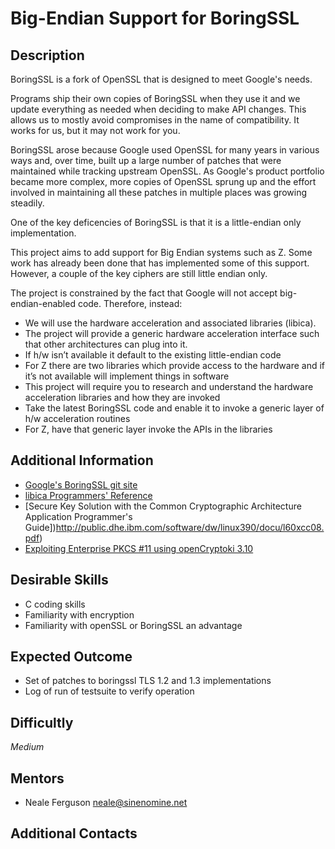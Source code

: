 # Big-Endian Support for BoringSSL

## Description

BoringSSL is a fork of OpenSSL that is designed to meet Google's needs.

Programs ship their own copies of BoringSSL when they use it and we update everything as needed when deciding to make API changes. This allows us to mostly avoid compromises in the name of compatibility. It works for us, but it may not work for you.

BoringSSL arose because Google used OpenSSL for many years in various ways and, over time, built up a large number of patches that were maintained while tracking upstream OpenSSL. As Google's product portfolio became more complex, more copies of OpenSSL sprung up and the effort involved in maintaining all these patches in multiple places was growing steadily.

One of the key deficencies of BoringSSL is that it is a little-endian only implementation. 

This project aims to add support for Big Endian systems such as Z. Some work has already been done that has implemented some of this support. However, a couple of the key ciphers are still little endian only. 

The project is constrained by the fact that Google will not accept big-endian-enabled code. Therefore, instead: 

* We will use the hardware acceleration and associated libraries (libica).
* The project will provide a generic hardware acceleration interface such that other architectures can plug into it.
* If h/w isn’t available it default to the existing little-endian code
* For Z there are two libraries which provide access to the hardware and if it’s not available will implement things in software
* This project will require you to research and understand the hardware acceleration libraries and how they are invoked
* Take the latest BoringSSL code and enable it to invoke a generic layer of h/w acceleration routines
* For Z, have that generic layer invoke the APIs in the libraries

## Additional Information

* [Google's BoringSSL git site](https://boringssl.googlesource.com/boringssl/)
* [libica Programmers' Reference](http://public.dhe.ibm.com/software/dw/linux390/docu/l33xci10.pdf)
* [Secure Key Solution with the Common Cryptographic Architecture Application Programmer's Guide])http://public.dhe.ibm.com/software/dw/linux390/docu/l60xcc08.pdf)
* [Exploiting Enterprise PKCS #11 using openCryptoki 3.10](http://public.dhe.ibm.com/software/dw/linux390/docu/l39xce01.pdf)

## Desirable Skills

* C coding skills
* Familiarity with encryption
* Familiarity with openSSL or BoringSSL an advantage

## Expected Outcome

* Set of patches to boringssl TLS 1.2 and 1.3 implementations
* Log of run of testsuite to verify operation

## Difficultly

*Medium*

## Mentors

  * Neale Ferguson <neale@sinenomine.net>

## Additional Contacts
